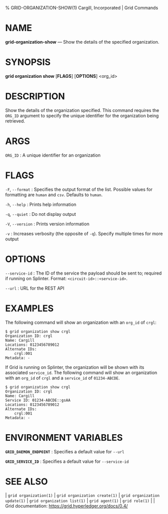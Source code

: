 % GRID-ORGANIZATION-SHOW(1) Cargill, Incorporated | Grid Commands

<!--
  Copyright 2021 Cargill Incorporated
  Licensed under Creative Commons Attribution 4.0 International License
  https://creativecommons.org/licenses/by/4.0/
-->

NAME
====

**grid-organization-show** — Show the details of the specified organization.

SYNOPSIS
========

**grid organization show** \[**FLAGS**\] \[**OPTIONS**\] <org_id>

DESCRIPTION
===========

Show the details of the organization specified. This command requires the
`ORG_ID` argument to specify the unique identifier for the organization being
retrieved.

ARGS
====

`ORG_ID`
: A unique identifier for an organization


FLAGS
=====

`-F`, `--format`
: Specifies the output format of the list. Possible values for formatting are
  `human` and `csv`. Defaults to `human`.

`-h`, `--help`
: Prints help information

`-q`, `--quiet`
: Do not display output

`-V`, `--version`
: Prints version information

`-v`
: Increases verbosity (the opposite of `-q`). Specify multiple times for more
  output

OPTIONS
=======

`--service-id`
: The ID of the service the payload should be sent to; required if running on
  Splinter. Format: `<circuit-id>::<service-id>`.

`--url`
: URL for the REST API

EXAMPLES
========

The following command will show an organization with an `org_id` of `crgl`:

```
$ grid organization show crgl
Organization ID: crgl
Name: Cargill
Locations: 0123456789012
Alternate IDs:
    crgl:001
Metadata: -
```

If Grid is running on Splinter, the organization will be shown with its
associated `service_id`. The following command will show an organization with an
`org_id` of `crgl` and a `service_id` of `01234-ABCDE`.

```
$ grid organization show crgl
Organization ID: crgl
Name: Cargill
Service ID: 01234-ABCDE::gsAA
Locations: 0123456789012
Alternate IDs:
    crgl:001
Metadata: -
```

ENVIRONMENT VARIABLES
=====================

**`GRID_DAEMON_ENDPOINT`**
: Specifies a default value for `--url`

**`GRID_SERVICE_ID`**
: Specifies a default value for `--service-id`

SEE ALSO
========

| `grid organization(1)`
| `grid organization create(1)`
| `grid organization update(1)`
| `grid organization list(1)`
| `grid agent(1)`
| `grid role(1)`
|
| Grid documentation: https://grid.hyperledger.org/docs/0.4/
